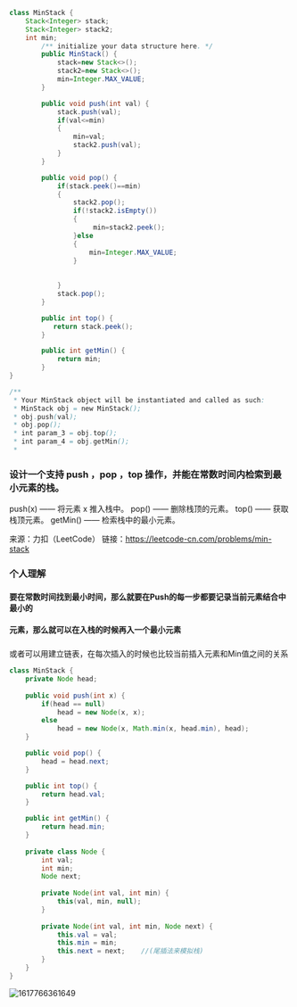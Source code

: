 ```java
class MinStack {
    Stack<Integer> stack;
    Stack<Integer> stack2;
    int min;
        /** initialize your data structure here. */
        public MinStack() {
            stack=new Stack<>();
            stack2=new Stack<>();
            min=Integer.MAX_VALUE;
        }

        public void push(int val) {
            stack.push(val);
            if(val<=min)
            {
                min=val;
                stack2.push(val);
            }
        }

        public void pop() {
            if(stack.peek()==min)
            {
                stack2.pop();
                if(!stack2.isEmpty())
                {
                     min=stack2.peek();
                }else
                {
                    min=Integer.MAX_VALUE;
                }
            
               
            }
            stack.pop();
        }

        public int top() {
           return stack.peek();
        }

        public int getMin() {
            return min;
        }
}

/**
 * Your MinStack object will be instantiated and called as such:
 * MinStack obj = new MinStack();
 * obj.push(val);
 * obj.pop();
 * int param_3 = obj.top();
 * int param_4 = obj.getMin();
 *
```







###  设计一个支持 push ，pop ，top 操作，并能在常数时间内检索到最小元素的栈。

push(x) —— 将元素 x 推入栈中。
pop() —— 删除栈顶的元素。
top() —— 获取栈顶元素。
getMin() —— 检索栈中的最小元素。

来源：力扣（LeetCode）
链接：https://leetcode-cn.com/problems/min-stack



###   个人理解



####        要在常数时间找到最小时间，那么就要在Push的每一步都要记录当前元素结合中最小的

####  元素，那么就可以在入栈的时候再入一个最小元素

###  

或者可以用建立链表，在每次插入的时候也比较当前插入元素和Min值之间的关系



```java
class MinStack {
    private Node head;
    
    public void push(int x) {
        if(head == null) 
            head = new Node(x, x);
        else 
            head = new Node(x, Math.min(x, head.min), head);
    }

    public void pop() {
        head = head.next;
    }

    public int top() {
        return head.val;
    }

    public int getMin() {
        return head.min;
    }
    
    private class Node {
        int val;
        int min;
        Node next;
        
        private Node(int val, int min) {
            this(val, min, null);
        }
        
        private Node(int val, int min, Node next) {
            this.val = val;
            this.min = min;
            this.next = next;    //(尾插法来模拟栈)
        }
    }
}
```



![1617766361649](C:\Users\QJH\AppData\Local\Temp\1617766361649.png)